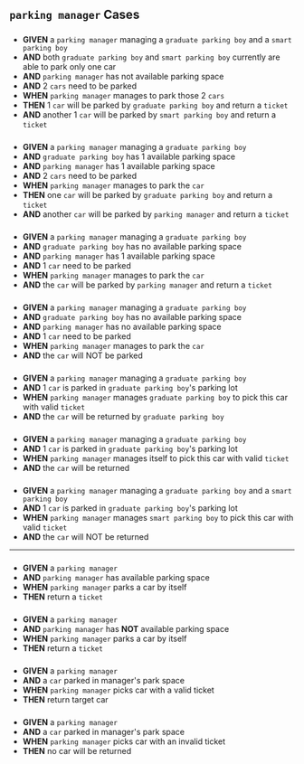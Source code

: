 ## `parking manager` Cases

###
- **GIVEN** a `parking manager` managing a `graduate parking boy` and a `smart parking boy`
- **AND** both `graduate parking boy` and `smart parking boy` currently are able to park only one car
- **AND** `parking manager` has not available parking space
- **AND** 2 `cars` need to be parked
- **WHEN** `parking manager` manages to park those 2 `cars`
- **THEN** 1 `car` will be parked by `graduate parking boy` and return a `ticket`
- **AND** another 1 `car` will be parked by `smart parking boy` and return a `ticket`

###
- **GIVEN** a `parking manager` managing a `graduate parking boy`
- **AND** `graduate parking boy` has 1 available parking space  
- **AND** `parking manager` has 1 available parking space
- **AND** 2 `cars` need to be parked
- **WHEN** `parking manager` manages to park the `car`
- **THEN** one `car` will be parked by `graduate parking boy` and return a `ticket`
- **AND** another `car` will be parked by `parking manager` and return a `ticket`

###
- **GIVEN** a `parking manager` managing a `graduate parking boy`
- **AND** `graduate parking boy` has no available parking space  
- **AND** `parking manager` has 1 available parking space
- **AND** 1 `car` need to be parked
- **WHEN** `parking manager` manages to park the `car`
- **AND** the `car` will be parked by `parking manager` and return a `ticket`

###
- **GIVEN** a `parking manager` managing a `graduate parking boy`
- **AND** `graduate parking boy` has no available parking space  
- **AND** `parking manager` has no available parking space
- **AND** 1 `car` need to be parked
- **WHEN** `parking manager` manages to park the `car`
- **AND** the `car` will NOT be parked

###
- **GIVEN** a `parking manager` managing a `graduate parking boy`
- **AND** 1 `car` is parked in `graduate parking boy`'s parking lot
- **WHEN** `parking manager` manages `graduate parking boy` to pick this car with valid `ticket`
- **AND** the `car` will be returned by `graduate parking boy`

###
- **GIVEN** a `parking manager` managing a `graduate parking boy`
- **AND** 1 `car` is parked in `graduate parking boy`'s parking lot
- **WHEN** `parking manager` manages itself to pick this car with valid `ticket`
- **AND** the `car` will be returned

###
- **GIVEN** a `parking manager` managing a `graduate parking boy` and a `smart parking boy`
- **AND** 1 `car` is parked in `graduate parking boy`'s parking lot
- **WHEN** `parking manager` manages `smart parking boy` to pick this car with valid `ticket`
- **AND** the `car` will NOT be returned

---
###
- **GIVEN** a `parking manager`
- **AND** `parking manager` has available parking space
- **WHEN** `parking manager` parks a car by itself 
- **THEN** return a `ticket`

###
- **GIVEN** a `parking manager`
- **AND** `parking manager` has **NOT** available parking space
- **WHEN** `parking manager` parks a car by itself 
- **THEN** return a `ticket`

###
- **GIVEN** a `parking manager`
- **AND** a `car` parked in manager's park space
- **WHEN** `parking manager` picks car with a valid ticket 
- **THEN** return target car

###
- **GIVEN** a `parking manager`
- **AND** a `car` parked in manager's park space
- **WHEN** `parking manager` picks car with an invalid ticket 
- **THEN** no car will be returned